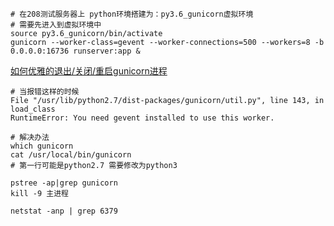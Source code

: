 ```shell script
# 在208测试服务器上 python环境搭建为：py3.6_gunicorn虚拟环境
# 需要先进入到虚拟环境中
source py3.6_gunicorn/bin/activate
gunicorn --worker-class=gevent --worker-connections=500 --workers=8 -b 0.0.0.0:16736 runserver:app &
```

[如何优雅的退出/关闭/重启gunicorn进程](https://cloud.tencent.com/developer/article/1366142)
```shell script
# 当报错这样的时候
File "/usr/lib/python2.7/dist-packages/gunicorn/util.py", line 143, in load_class
RuntimeError: You need gevent installed to use this worker.

# 解决办法
which gunicorn
cat /usr/local/bin/gunicorn
# 第一行可能是python2.7 需要修改为python3

pstree -ap|grep gunicorn
kill -9 主进程

netstat -anp | grep 6379
```